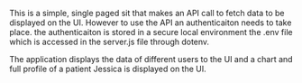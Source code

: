 This is a simple, single paged sit that makes an API call to fetch data to be displayed on the UI. However to use the API an authenticaiton needs to take place.
the authenticaiton is stored in a secure local environment the .env file which is accessed in the server.js file through dotenv.

The application displays the data of different users to the UI and a chart and full profile of a patient Jessica is displayed on the UI.
